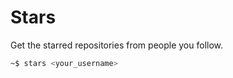 # Stars

Get the starred repositories from people you follow.

```bash
~$ stars <your_username>
```
